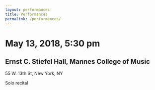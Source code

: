 ```yaml
---
layout: performances
title: Performances
permalink: /performances/
---
```


# May 13, 2018, 5:30 pm
## Ernst C. Stiefel Hall, Mannes College of Music

55 W. 13th St, New York, NY

Solo recital